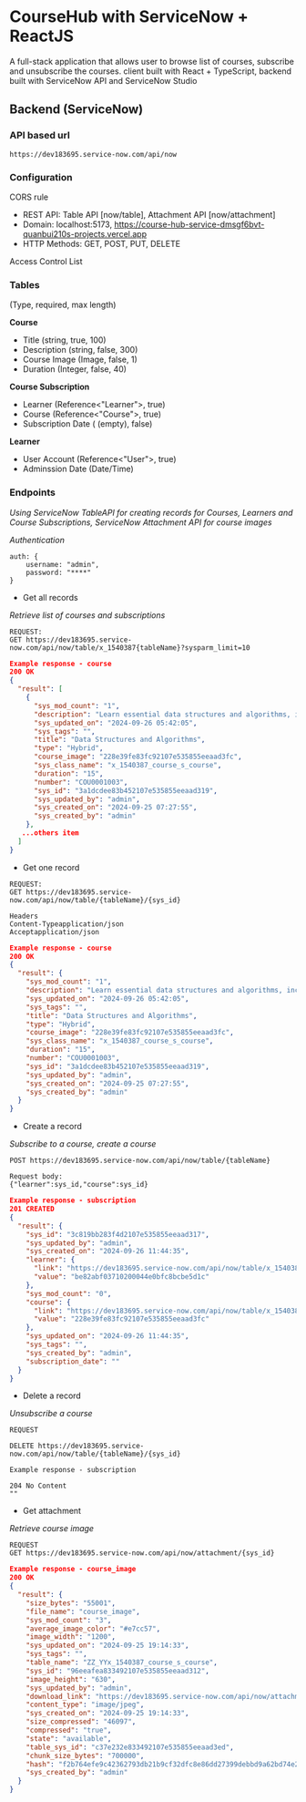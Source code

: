 # CourseHub with ServiceNow + ReactJS

A full-stack application that allows user to browse list of courses, subscribe and unsubscribe the courses. client built with React + TypeScript, backend built with ServiceNow API and ServiceNow Studio


## Backend (ServiceNow)


### API based url
```https://dev183695.service-now.com/api/now```

###  Configuration
 CORS rule
- REST API: Table API [now/table], Attachment API [now/attachment]
- Domain: localhost:5173, https://course-hub-service-dmsgf6bvt-quanbui210s-projects.vercel.app
- HTTP Methods: GET, POST, PUT, DELETE

 Access Control List
 

### Tables
(Type, required, max length)


**Course**
- Title (string, true,  100)
- Description (string, false, 300)
- Course Image (Image, false, 1)
- Duration (Integer, false, 40)

**Course Subscription**
- Learner  (Reference<"Learner">, true)
- Course  (Reference<"Course">, true)
- Subscription Date ( (empty), false)

**Learner**
- User Account (Reference<"User">, true)
- Adminssion Date (Date/Time)



### Endpoints
*Using ServiceNow TableAPI for creating records for Courses, Learners and Course Subscriptions,  ServiceNow Attachment API for course images*

*Authentication*
```
auth: {
	username: "admin",
	password: "****"
}
```

- Get all records 

*Retrieve list of courses and subscriptions*
```
REQUEST:
GET https://dev183695.service-now.com/api/now/table/x_1540387{tableName}?sysparm_limit=10
```

```JSON
Example response - course
200 OK
{
  "result": [
    {
      "sys_mod_count": "1",
      "description": "Learn essential data structures and algorithms, including arrays, linked lists, trees, graphs, sorting, and searching techniques, to solve computational problems efficiently.",
      "sys_updated_on": "2024-09-26 05:42:05",
      "sys_tags": "",
      "title": "Data Structures and Algorithms",
      "type": "Hybrid",
      "course_image": "228e39fe83fc92107e535855eeaad3fc",
      "sys_class_name": "x_1540387_course_s_course",
      "duration": "15",
      "number": "COU0001003",
      "sys_id": "3a1dcdee83b452107e535855eeaad319",
      "sys_updated_by": "admin",
      "sys_created_on": "2024-09-25 07:27:55",
      "sys_created_by": "admin"
    },
   ...others item
  ]
}
```

- Get one record
```
REQUEST: 
GET https://dev183695.service-now.com/api/now/table/{tableName}/{sys_id}

Headers
Content-Typeapplication/json
Acceptapplication/json
```
``` JSON
Example response - course
200 OK
{
  "result": {
    "sys_mod_count": "1",
    "description": "Learn essential data structures and algorithms, including arrays, linked lists, trees, graphs, sorting, and searching techniques, to solve computational problems efficiently.",
    "sys_updated_on": "2024-09-26 05:42:05",
    "sys_tags": "",
    "title": "Data Structures and Algorithms",
    "type": "Hybrid",
    "course_image": "228e39fe83fc92107e535855eeaad3fc",
    "sys_class_name": "x_1540387_course_s_course",
    "duration": "15",
    "number": "COU0001003",
    "sys_id": "3a1dcdee83b452107e535855eeaad319",
    "sys_updated_by": "admin",
    "sys_created_on": "2024-09-25 07:27:55",
    "sys_created_by": "admin"
  }
}
```

- Create a record 

*Subscribe to a course, create a course*

```
POST https://dev183695.service-now.com/api/now/table/{tableName}

Request body:
{"learner":sys_id,"course":sys_id}
```

```JSON
Example response - subscription
201 CREATED
{
  "result": {
    "sys_id": "3c819bb283f4d2107e535855eeaad317",
    "sys_updated_by": "admin",
    "sys_created_on": "2024-09-26 11:44:35",
    "learner": {
      "link": "https://dev183695.service-now.com/api/now/table/x_1540387_course_s_learner/be82abf03710200044e0bfc8bcbe5d1c",
      "value": "be82abf03710200044e0bfc8bcbe5d1c"
    },
    "sys_mod_count": "0",
    "course": {
      "link": "https://dev183695.service-now.com/api/now/table/x_1540387_course_s_course/228e39fe83fc92107e535855eeaad3fc",
      "value": "228e39fe83fc92107e535855eeaad3fc"
    },
    "sys_updated_on": "2024-09-26 11:44:35",
    "sys_tags": "",
    "sys_created_by": "admin",
    "subscription_date": ""
  }
}
```

- Delete a record

*Unsubscribe  a course*

```
REQUEST

DELETE https://dev183695.service-now.com/api/now/table/{tableName}/{sys_id}
```

```
Example response - subscription

204 No Content
""
```

- Get attachment

*Retrieve course image*

```
REQUEST
GET https://dev183695.service-now.com/api/now/attachment/{sys_id}
```

```JSON
Example response - course_image
200 OK
{
  "result": {
    "size_bytes": "55001",
    "file_name": "course_image",
    "sys_mod_count": "3",
    "average_image_color": "#e7cc57",
    "image_width": "1200",
    "sys_updated_on": "2024-09-25 19:14:33",
    "sys_tags": "",
    "table_name": "ZZ_YYx_1540387_course_s_course",
    "sys_id": "96eeafea833492107e535855eeaad312",
    "image_height": "630",
    "sys_updated_by": "admin",
    "download_link": "https://dev183695.service-now.com/api/now/attachment/96eeafea833492107e535855eeaad312/file",
    "content_type": "image/jpeg",
    "sys_created_on": "2024-09-25 19:14:33",
    "size_compressed": "46097",
    "compressed": "true",
    "state": "available",
    "table_sys_id": "c37e232e833492107e535855eeaad3ed",
    "chunk_size_bytes": "700000",
    "hash": "f2b764efe9c42362793db21b9cf32dfc8e86dd27399debbd9a62bd74e2b58584",
    "sys_created_by": "admin"
  }
}
```